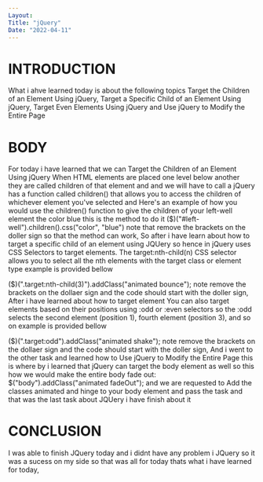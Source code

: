 ```yaml
---
Layout:
Title: "jQuery"
Date: "2022-04-11"
---
```


# INTRODUCTION

What i ahve learned today is about the following topics Target the Children of an Element Using jQuery,
Target a Specific Child of an Element Using jQuery,
Target Even Elements Using jQuery and
Use jQuery to Modify the Entire Page

# BODY

For today i have learned that we can Target the Children of an Element Using jQuery
When HTML elements are placed one level below another they are called children of that element and and we will have to call a jQuery has a function called children() that allows you to access the children of whichever element you've selected and Here's an example of how you would use the children() function to give the children of your left-well element the color blue this is the method to do it
($)("#left-well").children().css("color", "blue") note that remove the brackets on the doller sign so that the method can work, So after i have learn about how to target a specific child of an element using JQUery so hence in jQuery uses CSS Selectors to target elements. The target:nth-child(n) CSS selector allows you to select all the nth elements with the target class or element type example is provided bellow

($)(".target:nth-child(3)").addClass("animated bounce");
note remove the brackets on the dollaer sign and the code should start with the doller sign, After i have learned about how to target element You can also target elements based on their positions using :odd or :even selectors so the :odd selects the second element (position 1), fourth element (position 3), and so on example is provided bellow

($)(".target:odd").addClass("animated shake");
note remove the brackets on the dollaer sign and the code should start with the doller sign, And i went to the other task and learned how to Use jQuery to Modify the Entire Page this is where by i learned that jQuery can target the body element as well so this how we would make the entire body fade out: $("body").addClass("animated fadeOut"); and we are requested to Add the classes animated and hinge to your body element and pass the task and that was the last task about JQUery i have finish about it

# CONCLUSION

I was able to finish JQuery today and i didnt have any problem i JQuery so it was a sucess on my side so that was all for today thats what i have learned for today,